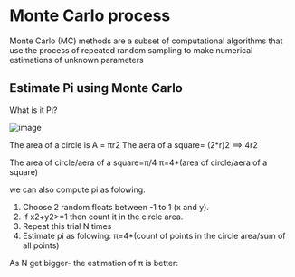 # Monte Carlo process

Monte Carlo (MC) methods are a subset of computational algorithms that use the process of repeated random sampling to make numerical estimations of unknown parameters

## Estimate Pi using Monte Carlo
What is it Pi?

![image](https://user-images.githubusercontent.com/71387302/227799191-6653bb53-8aa8-486d-875c-8e602ce51340.png)

The area of a circle is A = πr2
The aera of a square= (2*r)2 ==> 4r2

The area of circle/aera of a square=π/4
π=4*(area of circle/aera of a square)

we can also compute pi as folowing:
1. Choose 2 random floats between -1 to 1 (x and y).
2. If x2+y2>=1 then count it in the circle area.
3. Repeat this trial N times
4. Estimate pi as folowing: π=4*(count of points in the circle area/sum of all points)

As N get bigger- the estimation of π is better:


